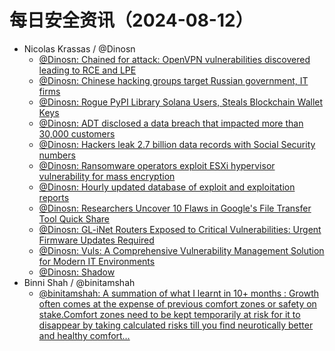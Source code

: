 # 每日安全资讯（2024-08-12）

- Nicolas Krassas / @Dinosn
  - [@Dinosn: Chained for attack: OpenVPN vulnerabilities discovered leading to RCE and LPE](https://twitter.com/Dinosn/status/1822685188075192777)
  - [@Dinosn: Chinese hacking groups target Russian government, IT firms](https://twitter.com/Dinosn/status/1822684943450829253)
  - [@Dinosn: Rogue PyPI Library Solana Users, Steals Blockchain Wallet Keys](https://twitter.com/Dinosn/status/1822684868582506532)
  - [@Dinosn: ADT disclosed a data breach that impacted more than 30,000 customers](https://twitter.com/Dinosn/status/1822684838479958374)
  - [@Dinosn: Hackers leak 2.7 billion data records with Social Security numbers](https://twitter.com/Dinosn/status/1822684819450474682)
  - [@Dinosn: Ransomware operators exploit ESXi hypervisor vulnerability for mass encryption](https://twitter.com/Dinosn/status/1822684772839067927)
  - [@Dinosn: Hourly updated database of exploit and exploitation reports](https://twitter.com/Dinosn/status/1822494696658112847)
  - [@Dinosn: Researchers Uncover 10 Flaws in Google's File Transfer Tool Quick Share](https://twitter.com/Dinosn/status/1822462577328218536)
  - [@Dinosn: GL-iNet Routers Exposed to Critical Vulnerabilities: Urgent Firmware Updates Required](https://twitter.com/Dinosn/status/1822462419706212398)
  - [@Dinosn: Vuls: A Comprehensive Vulnerability Management Solution for Modern IT Environments](https://twitter.com/Dinosn/status/1822462380791517689)
  - [@Dinosn: Shadow](https://twitter.com/Dinosn/status/1822461587766088094)
- Binni Shah / @binitamshah
  - [@binitamshah: A summation of what I learnt in 10+ months : Growth often comes at the expense of previous comfort zones or safety on stake.Comfort zones need to be kept temporarily at risk for it to disappear by taking calculated risks till you find neurotically better and healthy comfort…](https://twitter.com/binitamshah/status/1822474053069795335)

